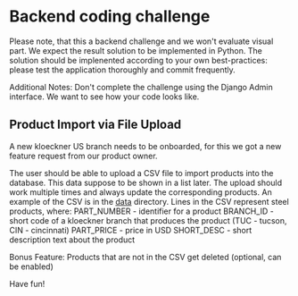# Backend coding challenge
Please note, that this a backend challenge and we won't evaluate visual part.
We expect the result solution to be implemented in  Python. The solution should be implenented according to your own best-practices: please test the application thoroughly and commit frequently.

Additional Notes:
Don't complete the challenge using the Django Admin interface. We want to see how your code looks like.

## Product Import via File Upload
A new kloeckner US branch needs to be onboarded, for this we got a new feature request from our product owner.

The user should be able to upload a CSV file to import products into the database.
This data suppose to be shown in a list later.
The upload should work multiple times and always update the corresponding products.
An example of the CSV is in the [data](data/data.csv) directory.
Lines in the CSV represent steel products, where:
  PART_NUMBER - identifier for a product
  BRANCH_ID - short code of a kloeckner branch that produces the product (TUC - tucson, CIN - cincinnati)
  PART_PRICE - price in USD
  SHORT_DESC - short description text about the product

Bonus Feature: Products that are not in the CSV get deleted (optional, can be enabled)

Have fun!
